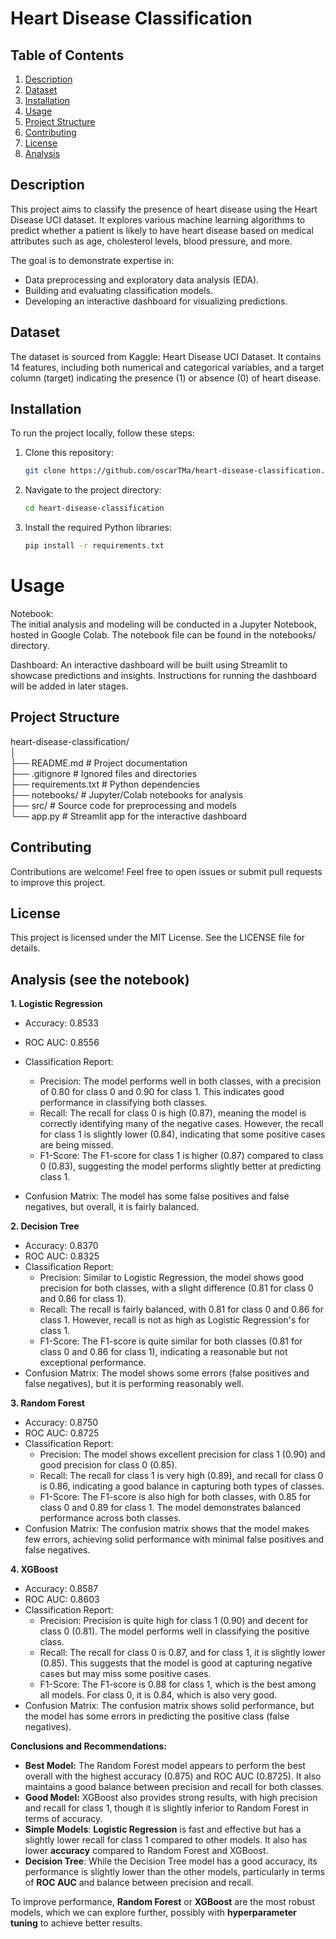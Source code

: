 # Heart Disease Classification
## Table of Contents
1. [Description](#description)
2. [Dataset](#dataset)
3. [Installation](#installation)
4. [Usage](#usage)
5. [Project Structure](#project-structure)
6. [Contributing](#contributing)
7. [License](#license)
8. [Analysis](#analysis)
   
## Description                                                      
This project aims to classify the presence of heart disease using the Heart Disease UCI dataset. It explores various machine learning algorithms to predict whether a patient is likely to have heart disease based on medical attributes such as age, cholesterol levels, blood pressure, and more.

The goal is to demonstrate expertise in:

- Data preprocessing and exploratory data analysis (EDA).
- Building and evaluating classification models.
- Developing an interactive dashboard for visualizing predictions.

## Dataset

The dataset is sourced from Kaggle: Heart Disease UCI Dataset.
It contains 14 features, including both numerical and categorical variables, and a target column (target) indicating the presence (1) or absence (0) of heart disease.

## Installation
To run the project locally, follow these steps:

1. Clone this repository:                               
   ```bash
   git clone https://github.com/oscarTMa/heart-disease-classification.git

2. Navigate to the project directory:                                    
   ```bash
   cd heart-disease-classification

3. Install the required Python libraries:                          
   ```bash
   pip install -r requirements.txt

# Usage
   Notebook:                                    
    The initial analysis and modeling will be conducted in a Jupyter Notebook, hosted in Google Colab. The notebook file can be found in the notebooks/ directory.

   Dashboard:
    An interactive dashboard will be built using Streamlit to showcase predictions and insights. Instructions for running the dashboard will be added in later stages.

## Project Structure

heart-disease-classification/                                         
│                                      
├── README.md               # Project documentation                                            
├── .gitignore              # Ignored files and directories                                           
├── requirements.txt        # Python dependencies                                                
├── notebooks/              # Jupyter/Colab notebooks for analysis                               
├── src/                    # Source code for preprocessing and models                            
└── app.py                  # Streamlit app for the interactive dashboard                       

## Contributing                   

Contributions are welcome! Feel free to open issues or submit pull requests to improve this project.

## License                                                           

This project is licensed under the MIT License. See the LICENSE file for details.

## Analysis (see the notebook)

**1. Logistic Regression**
- Accuracy: 0.8533                 
- ROC AUC: 0.8556                 
- Classification Report:               
    - Precision: The model performs well in both classes, with a precision of 0.80 for class 0 and 0.90 for class 1. This indicates good performance in classifying both classes.
    - Recall: The recall for class 0 is high (0.87), meaning the model is correctly identifying many of the negative cases. However, the recall for class 1 is slightly lower (0.84), indicating that some positive cases are being missed.
    - F1-Score: The F1-score for class 1 is higher (0.87) compared to class 0 (0.83), suggesting the model performs slightly better at predicting class 1.  

- Confusion Matrix: The model has some false positives and false negatives, but overall, it is fairly balanced.

**2. Decision Tree**                           
- Accuracy: 0.8370
- ROC AUC: 0.8325
- Classification Report:
    - Precision: Similar to Logistic Regression, the model shows good precision for both classes, with a slight difference (0.81 for class 0 and 0.86 for class 1).
    - Recall: The recall is fairly balanced, with 0.81 for class 0 and 0.86 for class 1. However, recall is not as high as Logistic Regression's for class 1.
    - F1-Score: The F1-score is quite similar for both classes (0.81 for class 0 and 0.86 for class 1), indicating a reasonable but not exceptional performance.
- Confusion Matrix: The model shows some errors (false positives and false negatives), but it is performing reasonably well.

**3. Random Forest**
- Accuracy: 0.8750
- ROC AUC: 0.8725
- Classification Report:
     - Precision: The model shows excellent precision for class 1 (0.90) and good precision for class 0 (0.85).
     - Recall: The recall for class 1 is very high (0.89), and recall for class 0 is 0.86, indicating a good balance in capturing both types of classes.
     - F1-Score: The F1-score is also high for both classes, with 0.85 for class 0 and 0.89 for class 1. The model demonstrates balanced performance across both classes.
- Confusion Matrix: The confusion matrix shows that the model makes few errors, achieving solid performance with minimal false positives and false negatives.

**4. XGBoost**
- Accuracy: 0.8587
- ROC AUC: 0.8603
- Classification Report:
    - Precision: Precision is quite high for class 1 (0.90) and decent for class 0 (0.81). The model performs well in classifying the positive class.
    - Recall: The recall for class 0 is 0.87, and for class 1, it is slightly lower (0.85). This suggests that the model is good at capturing negative cases but may miss some positive cases.
    - F1-Score: The F1-score is 0.88 for class 1, which is the best among all models. For class 0, it is 0.84, which is also very good.
- Confusion Matrix: The confusion matrix shows solid performance, but the model has some errors in predicting the positive class (false negatives).

**Conclusions and Recommendations:**

- **Best Model:** The Random Forest model appears to perform the best overall with the highest accuracy (0.875) and ROC AUC (0.8725). It also maintains a good balance between precision and recall for both classes.
- **Good Model:** XGBoost also provides strong results, with high precision and recall for class 1, though it is slightly inferior to Random Forest in terms of accuracy.
- **Simple Models**: **Logistic Regression** is fast and effective but has a slightly lower recall for class 1 compared to other models. It also has lower **accuracy** compared to Random Forest and XGBoost.
- **Decision Tree**: While the Decision Tree model has a good accuracy, its performance is slightly lower than the other models, particularly in terms of **ROC AUC** and balance between precision and recall.

To improve performance, **Random Forest** or **XGBoost** are the most robust models, which we can explore further, possibly with **hyperparameter tuning** to achieve better results.




